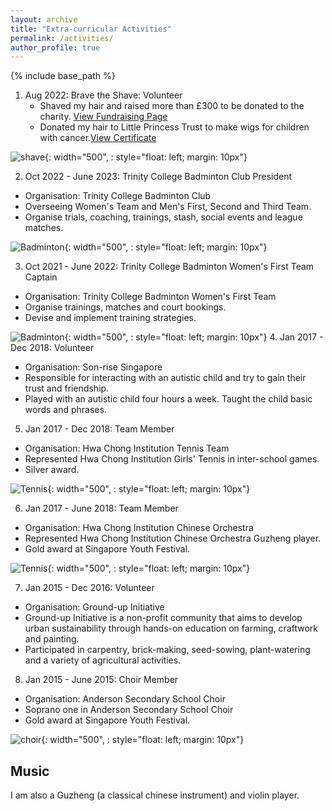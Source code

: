 ```yaml
---
layout: archive
title: "Extra-curricular Activities"
permalink: /activities/
author_profile: true
---
```


{% include base_path %}


1. Aug 2022: Brave the Shave: Volunteer
   * Shaved my hair and raised more than £300 to be donated to the charity. <a href="https://bravetheshave.macmillan.org.uk/shavers/youjing-yu?fbclid=IwAR1UGzKI4lklFVg8Z0EuYqa8uHXqK9eA4nZhZKTfxhZ2zxigY5AmXYcrlrU" >View Fundraising Page</a>
   * Donated my hair to Little Princess Trust to make wigs for children with cancer.<a href="http://YoujingYu99.github.io/files/Little_Princess.pdf" target="_blank">View Certificate</a>

![shave](/images/shave.jpg){: width="500", : style="float: left; margin: 10px"}

2. Oct 2022 - June 2023: Trinity College Badminton Club President
  *  Organisation: Trinity College Badminton Club
  *  Overseeing Women's Team and Men's First, Second and Third Team.
  *  Organise trials, coaching, trainings, stash, social events and league matches.
  
![Badminton](/images/badminton.jpg){: width="500", : style="float: left; margin: 10px"}

3. Oct 2021 - June 2022: Trinity College Badminton Women's First Team Captain
  * Organisation: Trinity College Badminton Women's First Team
  * Organise trainings, matches and court bookings.
  * Devise and implement training strategies. 

![Badminton](/images/badminton2.jpg){: width="500", : style="float: left; margin: 10px"}
4. Jan 2017 - Dec 2018: Volunteer
  *  Organisation: Son-rise Singapore
  *  Responsible for interacting with an autistic child and try to gain their trust and friendship.
  *  Played with an autistic child four hours a week. Taught the child basic words and phrases.
  

5. Jan 2017 - Dec 2018: Team Member
  * Organisation: Hwa Chong Institution Tennis Team
  * Represented Hwa Chong Institution Girls' Tennis in inter-school games.
  * Silver award.

![Tennis](/images/tennis.jpg){: width="500", : style="float: left; margin: 10px"}

6. Jan 2017 - June 2018: Team Member
  * Organisation: Hwa Chong Institution Chinese Orchestra
  * Represented Hwa Chong Institution Chinese Orchestra Guzheng player.
  * Gold award at Singapore Youth Festival.

![Tennis](/images/co.jpg){: width="500", : style="float: left; margin: 10px"}

7. Jan 2015 - Dec 2016: Volunteer
  * Organisation: Ground-up Initiative
  * Ground-up Initiative is a non-profit community that aims to develop urban sustainability through hands-on education on farming, craftwork and painting. 
  * Participated in carpentry, brick-making, seed-sowing, plant-watering and a variety of agricultural activities.

8. Jan 2015 - June 2015: Choir Member
  * Organisation: Anderson Secondary School Choir
  * Soprano one in Anderson Secondary School Choir
  * Gold award at Singapore Youth Festival.

![choir](/images/choir.jpg){: width="500", : style="float: left; margin: 10px"}


## Music
I am also a Guzheng (a classical chinese instrument) and violin player. 